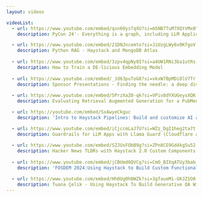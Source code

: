 ```yaml
---
layout: videos

videoList:
  - url: https://www.youtube.com/embed/qsn60ysTqXU?si=m5NB7TuM7XQtVMx0"
    description: PyCon 24'- Everything is a graph, including LLM Applications (and that’s handy)

  - url: https://www.youtube.com/embed/21DNJncemto?si=JiUzgLWy6v0KfgoV
    description: Python RAG - Haystack and MongoDB Atlas
    
  - url: https://www.youtube.com/embed/3zpv4qpNy8I?si=a4UW1RNi3ba1utRs
    description: How to Train a DE-licious Embedding Model
  
  - url: https://www.youtube.com/embed/_Jd63puToG8?si=vkxW7BpMDi8lU7Tr
    description: Sponsor Presentations - Finding the needle: a deep dive into the rewriting of Haystack
    
  - url: https://www.youtube.com/embed/5PrzXaZ0-qk?si=VPiv8dYXUGeysXQK
    description: Evaluating Retrieval Augmented Generation for a PubMed QA App

  - url: https://youtube.com/embed/SxAwyeCkguc
    description: 'Intro to Haystack Pipelines: Build and customize AI applications'

  - url: https://www.youtube.com/embed/iCjccmLaJ7U?si=WZz_DgI1heg2ta7t
    description: Guardrails for LLM Apps with Llama Guard (Cloudflare and Haystack)
  
  - url: https://www.youtube.com/embed/SZJUsFObB9g?si=ZPn8CE9Gd4kg5u52
    description: Hacker News TLDRs with Haystack 2.0 Custom Components
  
  - url: https://www.youtube.com/embed/jCBUmd6QVCg?si=CmO_BIXqATUy3bab
    description: 'FOSDEM 2024:Using Haystack to Build Custom Functionality for LLM Applications'

  - url: https://www.youtube.com/embed/Hh0Ug0h0WZk?si=3gfaueMi-GKJZ1O8
    description: Tuana Çelik - Using Haystack To Build Generative QA With LLMs | CODING WATERKANT
---
```

